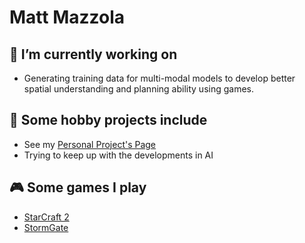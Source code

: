 # Matt Mazzola

## 🔭 I’m currently working on

- Generating training data for multi-modal models to develop better spatial understanding and planning ability using games.
  
## 🌱 Some hobby projects include

- See my <a target="_blank" href="http://mattmazzola.github.io/">Personal Project's Page</a>
- Trying to keep up with the developments in AI

## 🎮 Some games I play

- <a target="_blank" href="https://starcraft2.com/en-us/">StarCraft 2</a>
- <a target="_blank" href="https://playstormgate.com/">StormGate</a>
